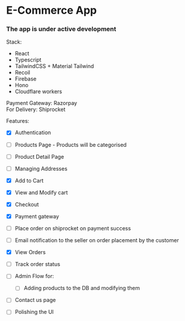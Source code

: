 # E-Commerce App
### The app is under active development

Stack: 
- React
- Typescript
- TailwindCSS + Material Tailwind
- Recoil
- Firebase
- Hono
- Cloudflare workers

Payment Gateway: Razorpay \
For Delivery: Shiprocket

Features: 
- [x] Authentication
- [ ] Products Page - Products will be categorised
- [ ] Product Detail Page
- [ ] Managing Addresses
- [x] Add to Cart
- [x] View and Modify cart
- [x] Checkout
- [x] Payment gateway
- [ ] Place order on shiprocket on payment success
- [ ] Email notification to the seller on order placement by the customer
- [x] View Orders
- [ ] Track order status
- [ ] Admin Flow for:
  - [ ] Adding products to the DB and modifying them
- [ ] Contact us page

- [ ] Polishing the UI
